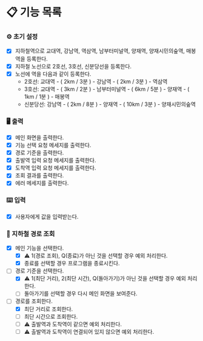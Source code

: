 # 📋 기능 목록

### ⚙️ 초기 설정

- [x] 지하철역으로 교대역, 강남역, 역삼역, 남부터미널역, 양재역, 양재시민의숲역, 매봉역을 등록한다.
- [x] 지하철 노선으로 2호선, 3호선, 신분당선을 등록한다.
- [x] 노선에 역을 다음과 같이 등록한다.
    - 2호선: 교대역 - ( 2km / 3분 ) - 강남역 - ( 2km / 3분 ) - 역삼역
    - 3호선: 교대역 - ( 3km / 2분 ) - 남부터미널역 - ( 6km / 5분 ) - 양재역 - ( 1km / 1분 ) - 매봉역
    - 신분당선: 강남역 - ( 2km / 8분 ) - 양재역 - ( 10km / 3분 ) - 양재시민의숲역

### 🖥 출력

- [x] 메인 화면을 출력한다.
- [x] 기능 선택 요청 메세지를 출력한다.
- [x] 경로 기준을 출력한다.
- [x] 출발역 입력 요청 메세지를 출력한다.
- [x] 도착역 입력 요청 메세지를 출력한다.
- [x] 조회 결과를 출력한다.
- [x] 에러 메세지를 출력한다.

### ⌨️ 입력

- [x] 사용자에게 값을 입력받는다.

### 🚊 지하철 경로 조회

- [x] 메인 기능을 선택한다.
    - [x] ⚠️ 1(경로 조회), Q(종료)가 아닌 것을 선택할 경우 예외 처리한다.
    - [x] 종료를 선택할 경우 프로그램을 종료시킨다.
- [ ] 경로 기준을 선택한다.
    - [x] ⚠️ 1(최단 거리), 2(최단 시간), Q(돌아가기)가 아닌 것을 선택할 경우 예외 처리 한다.
    - [ ] 돌아가기를 선택할 경우 다시 메인 화면을 보여준다.
- [ ] 경로를 조회한다.
    - [x] 최단 거리로 조회한다.
    - [ ] 최단 시간으로 조회한다.
    - [ ] ⚠️ 출발역과 도착역이 같으면 예외 처리한다.
    - [ ] ⚠️ 출발역과 도착역이 연결되어 있지 않으면 예외 처리한다.
